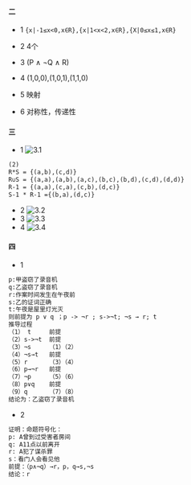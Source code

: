 #### 二
- 1 `{x|-1≤x<0,x∈R},{x|1<x<2,x∈R},{X|0≤x≤1,x∈R}`
- 2 4个

- 3 (P ∧ ¬Q ∧ R)
- 4 (1,0,0),(1,0,1),(1,1,0)
- 5 映射
- 6 对称性，传递性

#### 三
- 1
![3.1](./31.png)
```txt
(2)
R*S = {(a,b),(c,d)}
R∪S = {(a,a),(a,b),(a,c),(b,c),(b,d),(c,d),(d,d)}
R-1 = {(a,a),(c,a),(c,b),(d,c)}
S-1 * R-1 ={(b,a),(d,c)}
```
- 2
![3.2](./32.png)
- 3
![3.3](./33.png)
- 4
![3.4](./34.png)



#### 四
- 1
```txt
p:甲盗窃了录音机
q:乙盗窃了录音机
r:作案时间发生在午夜前
s:乙的证词正确
t:午夜是屋里灯光灭
则前提为 p ∨ q ；p -> ¬r ; s->¬t; ¬s → r; t
推导过程
（1） t     前提
（2）s->¬t  前提
（3）¬s     （1）（2）
（4）¬s→t   前提
（5）r      （3）（4）
（6）p→¬r   前提
（7）¬p     （5）（6）
（8）p∨q    前提
（9）q      （7）（8）
结论为：乙盗窃了录音机
```
- 2 
```txt
证明：命题符号化：
p: A曾到过受害者房间
q: A11点以前离开
r: A犯了谋杀罪
s：看门人会看见他
前提：（p∧¬q）→r，p，q→s,¬s
结论：r
```
